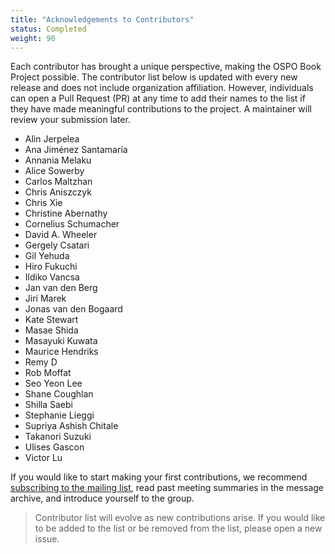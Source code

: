 ```yaml
---
title: "Acknowledgements to Contributors"
status: Completed
weight: 90
---
```


Each contributor has brought a unique perspective, making the OSPO Book Project possible. The contributor list below is updated with every new release and does not include organization affiliation. However, individuals can 
open a Pull Request (PR) at any time to add their names to the list if they have made meaningful contributions to the project. A maintainer will review your submission later.

* Alin Jerpelea
* Ana Jiménez Santamaría
* Annania Melaku
* Alice Sowerby
* Carlos Maltzhan
* Chris Aniszczyk
* Chris Xie
* Christine Abernathy
* Cornelius Schumacher
* David A. Wheeler
* Gergely Csatari
* Gil Yehuda
* Hiro Fukuchi
* Ildiko Vancsa
* Jan van den Berg
* Jiri Marek
* Jonas van den Bogaard
* Kate Stewart
* Masae Shida
* Masayuki Kuwata
* Maurice Hendriks
* Remy D
* Rob Moffat
* Seo Yeon Lee
* Shane Coughlan
* Shilla Saebi
* Stephanie Lieggi
* Supriya Ashish Chitale
* Takanori Suzuki
* Ulises Gascon
* Victor Lu

If you would like to start making your first contributions, we recommend [subscribing to the mailing list](https://lists.todogroup.org/g/WG-ospo-book-project), read past meeting summaries in the message archive, and introduce yourself to the group. 

> Contributor list will evolve as new contributions arise. If you would like to be added to the list or be removed from the list, please open a new issue.


